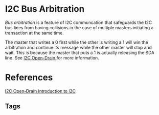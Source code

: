 # I2C Bus Arbitration 

*Bus arbitration* is a feature of I2C communcation that safeguards the I2C bus lines from having collisions in the case of multiple masters initiating a transaction at the same time.  

The master that writes a 0 first while the other is writing a 1 will win the arbitration and continue its message while the other master will stop and wait. This is because the master that puts a 1 is actually releasing the SDA line. See [I2C Open-Drain ](../202112050545) for more information.

# References
[I2C Open-Drain ](../202112050545)
[Introduction to I2C](https://deepbluembedded.com/i2c-communication-protocol-tutorial-pic/)

## Tags
